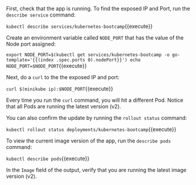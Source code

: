 First, check that the app is running. To find the exposed IP and Port, run the `describe service` command:

`kubectl describe services/kubernetes-bootcamp`{{execute}}

Create an environment variable called `NODE_PORT` that has the value of the Node port assigned:

`export NODE_PORT=$(kubectl get services/kubernetes-bootcamp -o go-template='{{(index .spec.ports 0).nodePort}}')
echo NODE_PORT=$NODE_PORT`{{execute}}

Next, do a `curl` to the the exposed IP and port:

`curl $(minikube ip):$NODE_PORT`{{execute}}

Every time you run the `curl` command, you will hit a different Pod. Notice that all Pods are running the latest version (v2).

You can also confirm the update by running the `rollout status` command:

`kubectl rollout status deployments/kubernetes-bootcamp`{{execute}}

To view the current image version of the app, run the `describe pods` command:

`kubectl describe pods`{{execute}}

In the `Image` field of the output, verify that you are running the latest image version (v2).
